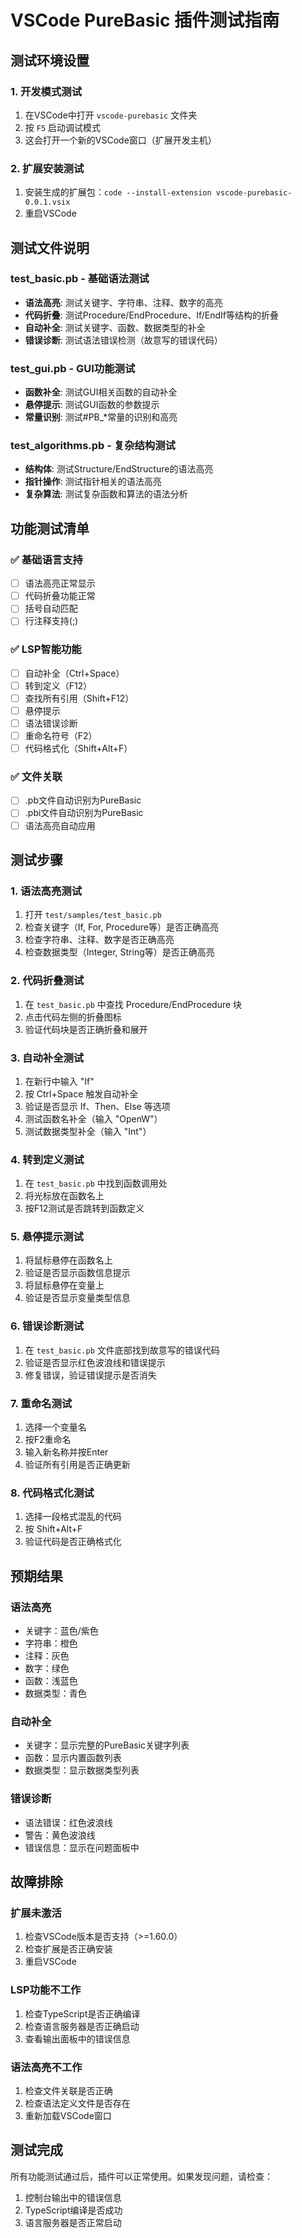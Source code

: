 # VSCode PureBasic 插件测试指南

## 测试环境设置

### 1. 开发模式测试
1. 在VSCode中打开 `vscode-purebasic` 文件夹
2. 按 `F5` 启动调试模式
3. 这会打开一个新的VSCode窗口（扩展开发主机）

### 2. 扩展安装测试
1. 安装生成的扩展包：`code --install-extension vscode-purebasic-0.0.1.vsix`
2. 重启VSCode

## 测试文件说明

### test_basic.pb - 基础语法测试
- **语法高亮**: 测试关键字、字符串、注释、数字的高亮
- **代码折叠**: 测试Procedure/EndProcedure、If/EndIf等结构的折叠
- **自动补全**: 测试关键字、函数、数据类型的补全
- **错误诊断**: 测试语法错误检测（故意写的错误代码）

### test_gui.pb - GUI功能测试
- **函数补全**: 测试GUI相关函数的自动补全
- **悬停提示**: 测试GUI函数的参数提示
- **常量识别**: 测试#PB_*常量的识别和高亮

### test_algorithms.pb - 复杂结构测试
- **结构体**: 测试Structure/EndStructure的语法高亮
- **指针操作**: 测试指针相关的语法高亮
- **复杂算法**: 测试复杂函数和算法的语法分析

## 功能测试清单

### ✅ 基础语言支持
- [ ] 语法高亮正常显示
- [ ] 代码折叠功能正常
- [ ] 括号自动匹配
- [ ] 行注释支持(;)

### ✅ LSP智能功能
- [ ] 自动补全（Ctrl+Space）
- [ ] 转到定义（F12）
- [ ] 查找所有引用（Shift+F12）
- [ ] 悬停提示
- [ ] 语法错误诊断
- [ ] 重命名符号（F2）
- [ ] 代码格式化（Shift+Alt+F）

### ✅ 文件关联
- [ ] .pb文件自动识别为PureBasic
- [ ] .pbi文件自动识别为PureBasic
- [ ] 语法高亮自动应用

## 测试步骤

### 1. 语法高亮测试
1. 打开 `test/samples/test_basic.pb`
2. 检查关键字（If, For, Procedure等）是否正确高亮
3. 检查字符串、注释、数字是否正确高亮
4. 检查数据类型（Integer, String等）是否正确高亮

### 2. 代码折叠测试
1. 在 `test_basic.pb` 中查找 Procedure/EndProcedure 块
2. 点击代码左侧的折叠图标
3. 验证代码块是否正确折叠和展开

### 3. 自动补全测试
1. 在新行中输入 "If"
2. 按 Ctrl+Space 触发自动补全
3. 验证是否显示 If、Then、Else 等选项
4. 测试函数名补全（输入 "OpenW"）
5. 测试数据类型补全（输入 "Int"）

### 4. 转到定义测试
1. 在 `test_basic.pb` 中找到函数调用处
2. 将光标放在函数名上
3. 按F12测试是否跳转到函数定义

### 5. 悬停提示测试
1. 将鼠标悬停在函数名上
2. 验证是否显示函数信息提示
3. 将鼠标悬停在变量上
4. 验证是否显示变量类型信息

### 6. 错误诊断测试
1. 在 `test_basic.pb` 文件底部找到故意写的错误代码
2. 验证是否显示红色波浪线和错误提示
3. 修复错误，验证错误提示是否消失

### 7. 重命名测试
1. 选择一个变量名
2. 按F2重命名
3. 输入新名称并按Enter
4. 验证所有引用是否正确更新

### 8. 代码格式化测试
1. 选择一段格式混乱的代码
2. 按 Shift+Alt+F
3. 验证代码是否正确格式化

## 预期结果

### 语法高亮
- 关键字：蓝色/紫色
- 字符串：橙色
- 注释：灰色
- 数字：绿色
- 函数：浅蓝色
- 数据类型：青色

### 自动补全
- 关键字：显示完整的PureBasic关键字列表
- 函数：显示内置函数列表
- 数据类型：显示数据类型列表

### 错误诊断
- 语法错误：红色波浪线
- 警告：黄色波浪线
- 错误信息：显示在问题面板中

## 故障排除

### 扩展未激活
1. 检查VSCode版本是否支持（>=1.60.0）
2. 检查扩展是否正确安装
3. 重启VSCode

### LSP功能不工作
1. 检查TypeScript是否正确编译
2. 检查语言服务器是否正确启动
3. 查看输出面板中的错误信息

### 语法高亮不工作
1. 检查文件关联是否正确
2. 检查语法定义文件是否存在
3. 重新加载VSCode窗口

## 测试完成

所有功能测试通过后，插件可以正常使用。如果发现问题，请检查：
1. 控制台输出中的错误信息
2. TypeScript编译是否成功
3. 语言服务器是否正常启动